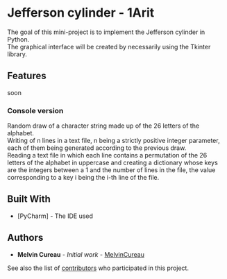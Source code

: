 # Jefferson cylinder - 1Arit

The goal of this mini-project is to implement the Jefferson cylinder in Python.<br>
The graphical interface will be created by necessarily using the Tkinter library.

## Features

soon

### Console version

Random draw of a character string made up of the 26 letters of the alphabet.<br>
Writing of n lines in a text file, n being a strictly positive integer parameter, each of them being generated according to the previous draw.<br>
Reading a text file in which each line contains a permutation of the 26 letters of the alphabet in uppercase and creating a dictionary whose keys are the integers between a 1 and the number of lines in the file, the value corresponding to a key i being the i-th line of the file.

## Built With

* [PyCharm] - The IDE used

## Authors

* **Melvin Cureau** - *Initial work* - [MelvinCureau](https://github.com/MelvinCureau)

See also the list of [contributors](https://github.com/MelvinCureau/jefferson_Cylinder/contributors) who participated in this project.
